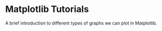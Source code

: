 # Matplotlib Tutorials
 A brief introduction to different types of graphs we can plot in Matplotlib.
